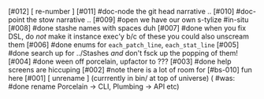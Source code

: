 [#012]       [ re-number ]
[#011]       #doc-node the git head narrative ..
[#010]       #doc-point the stow narrative ..
[#009] #open we have our own s-tylize #in-situ
[#008]       #done stashe names with spaces duh
[#007]       #done when you fix DSL, do *not* make it instance exec'y b/c of these
               you could also unscream them
[#006]       #done enums for `each_patch_line`, `each_stat_line`
[#005]       #done search up for ../Stashes *and* don't fsck up the popping of them!
[#004]       #done ween off porcelain, upfactor to ???
[#003]       #done help screens are hiccuping
[#002]       #note there is a lot of room for [#bs-010] fun here
[#001]       [ unrename ]  (currrently in bin/ at top of universe)
             ( #was: #done rename Porcelain -> CLI, Plumbing -> API etc)
